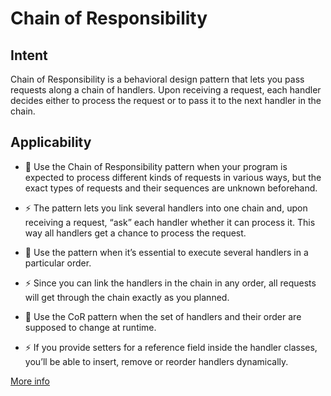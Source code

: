 # Chain of Responsibility

## Intent
Chain of Responsibility is a behavioral design pattern that lets you pass requests along a chain of handlers. Upon receiving a request, each handler decides either to process the request or to pass it to the next handler in the chain.

## Applicability
- 🐞 Use the Chain of Responsibility pattern when your program is expected to process different kinds of requests in various ways, but the exact types of requests and their sequences are unknown beforehand.

- ⚡️ The pattern lets you link several handlers into one chain and, upon receiving a request, “ask” each handler whether it can process it. This way all handlers get a chance to process the request.

- 🐞 Use the pattern when it’s essential to execute several handlers in a particular order.

- ⚡️ Since you can link the handlers in the chain in any order, all requests will get through the chain exactly as you planned.

- 🐞 Use the CoR pattern when the set of handlers and their order are supposed to change at runtime.

- ⚡️ If you provide setters for a reference field inside the handler classes, you’ll be able to insert, remove or reorder handlers dynamically.

[More info](https://refactoring.guru/design-patterns/chain-of-responsibility)
